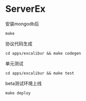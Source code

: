 # ServerEx

安装mongodb后

    make

协议代码生成

    cd apps/excalibur && make codegen

单元测试

    cd apps/excalibur && make test

beta测试环境上线

    make deploy
